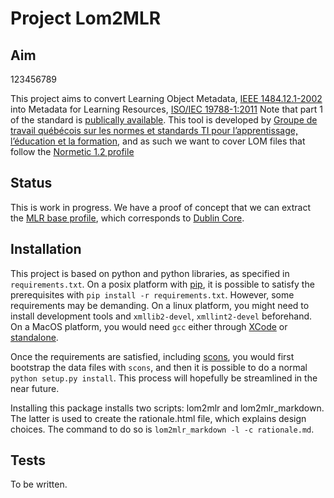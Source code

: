 # Project Lom2MLR #

## Aim ##

123456789

This project aims to convert Learning Object Metadata, [IEEE 1484.12.1-2002](http://ltsc.ieee.org/wg12/files/LOM_1484_12_1_v1_Final_Draft.pdf) into Metadata for Learning Resources, [ISO/IEC 19788-1:2011](http://www.iso.org/iso/iso_catalogue/catalogue_tc/catalogue_detail.htm?csnumber=50772) Note that part 1 of the standard is [publically available](http://standards.iso.org/ittf/PubliclyAvailableStandards/). This tool is developed by [Groupe de travail québécois sur les normes et standards TI pour l’apprentissage, l’éducation et la formation](http://www.gtn-quebec.org/), and as such we want to cover LOM files that follow the [Normetic 1.2 profile](http://www.gtn-quebec.org/rea/wp-content/blogs.dir/6/files/2010/11/pdf_Profil_Normetic_1.2_officiel.pdf) 

## Status ##

This is work in progress. We have a proof of concept that we can extract the [MLR base profile](http://www.iso.org/iso/iso_catalogue/catalogue_tc/catalogue_detail.htm?csnumber=52774), which corresponds to [Dublin Core](http://dublincore.org/).  

## Installation ##

This project is based on python and python libraries, as specified in `requirements.txt`. On a posix platform with [pip](http://www.pip-installer.org/en/latest/installing.html#using-the-installer), it is possible to satisfy the prerequisites with `pip install -r requirements.txt`. However, some requirements may be demanding. On a linux platform, you might need to install development tools and `xmllib2-devel`, `xmllint2-devel` beforehand. On a MacOS platform, you would need `gcc` either through [XCode](http://developer.apple.com/technologies/tools/) or [standalone](https://github.com/kennethreitz/osx-gcc-installer).

Once the requirements are satisfied, including [scons](http://scons.org), you would first bootstrap the data files with `scons`, and then it is possible to do a normal `python setup.py install`. This process will hopefully be streamlined in the near future.

Installing this package installs two scripts: lom2mlr and lom2mlr_markdown. The latter is used to create the rationale.html file, which explains design choices. The command to do so is `lom2mlr_markdown -l -c rationale.md`.

## Tests ##

To be written.
